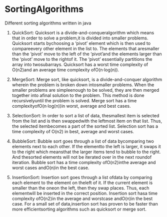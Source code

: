 # SortingAlgorithms
Different sorting algorithms written in java


1) QuickSort: Quicksort is a divide-and-conqueralgorithm  which  means  that  in  order  to  solve  a  problem,it  is  divided  into  smaller  problems.  Quicksort  starts  bychoosing a ‘pivot’  element  which  is  then  used  to  compareevery  other  element in  the list  to.  The  elements  that  aresmaller  than  the  ‘pivot’ move to the  left  of  the  ‘pivot’and  the  elements  larger  than  the  ‘pivot’ move to the rightof  it.  The  ‘pivot’  essentially  partitions  the  array into twosubarrays. Quicksort has a worst time complexity of O(n2)and an average time complexity ofO(n·log(n)).



2) MergeSort: Merge sort, like quicksort, is a divide-and-conquer algorithm wherein the problem is broken down intosmaller  problems.  When  the  smaller  problems  are  simpleenough  to  be  solved,  they  are  then  merged  together  into  afinal solution to the problem. This method is done recursivelyuntil the problem is solved. Merge sort has a time complexityofO(n·log(n))in  worst,  average  and  best  cases.



3) SelectionSort: In  order  to  sort  a  list  of  data,  thesmallest  item  is  selected  from  the  list  and  is  then  swappedwith  the  leftmost  item  on  that  list.  Thus,  the  selected  itembecomes  a  part  of  the  sorted  list.  Selection  sort  has  a  time
complexity  of  O(n2)  in  best,  average  and  worst  cases.



4) BubbleSort: Bubble sort goes through a list of data bycomparing  two  elements  next  to  each  other.  If  the  elementto  the  left  is  larger,  it  swaps  it  to  the  right  which  meansthat  the  larger  items  tend  to  bubble  to  the  right.  And  thesorted  elements  will  not  be  iterated  over  in  the  next  roundof iteration. Bubble sort has a time complexity ofO(n2)inthe  average  and  worst  cases  andO(n)in  the  best  case.



5) InsertionSort: Insertion  sort  goes  through  a  list  ofdata  by  comparing  each  element  to  the  element  on  theleft  of  it.  If  the  current  element  is  smaller  than  the  oneon  the  left,  then  they  swap  places.  Thus,  each  elementwill  be  inserted  in  the  correct  position.  Insertion  sort  hasa   time   complexity   ofO(n2)in   the   average   and   worstcase  andO(n)in  the  best  case.  For  a  small  set  of  data,insertion  sort  has  proven  to  be  faster  than  more  efficientsorting  algorithms  such  as  quicksort  or  merge  sort.
